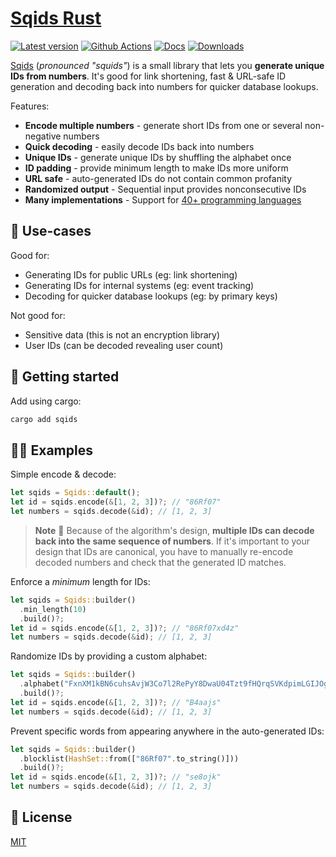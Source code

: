 # [Sqids Rust](https://sqids.org/rust)

[![Latest version](https://img.shields.io/crates/v/sqids.svg)](https://crates.io/crates/sqids)
[![Github Actions](https://img.shields.io/github/actions/workflow/status/sqids/sqids-rust/tests.yml)](https://github.com/sqids/sqids-rust/actions)
[![Docs](https://docs.rs/sqids/badge.svg)](https://docs.rs/sqids/latest/sqids/)
[![Downloads](https://img.shields.io/crates/d/sqids)](https://crates.io/crates/sqids)

[Sqids](https://sqids.org/rust) (*pronounced "squids"*) is a small library that lets you **generate unique IDs from numbers**. It's good for link shortening, fast & URL-safe ID generation and decoding back into numbers for quicker database lookups.

Features:

- **Encode multiple numbers** - generate short IDs from one or several non-negative numbers
- **Quick decoding** - easily decode IDs back into numbers
- **Unique IDs** - generate unique IDs by shuffling the alphabet once
- **ID padding** - provide minimum length to make IDs more uniform
- **URL safe** - auto-generated IDs do not contain common profanity
- **Randomized output** - Sequential input provides nonconsecutive IDs
- **Many implementations** - Support for [40+ programming languages](https://sqids.org/)

## 🧰 Use-cases

Good for:

- Generating IDs for public URLs (eg: link shortening)
- Generating IDs for internal systems (eg: event tracking)
- Decoding for quicker database lookups (eg: by primary keys)

Not good for:

- Sensitive data (this is not an encryption library)
- User IDs (can be decoded revealing user count)

## 🚀 Getting started

Add using cargo:

```bash
cargo add sqids
```

## 👩‍💻 Examples

Simple encode & decode:

```rust
let sqids = Sqids::default();
let id = sqids.encode(&[1, 2, 3])?; // "86Rf07"
let numbers = sqids.decode(&id); // [1, 2, 3]
```

> **Note**
> 🚧 Because of the algorithm's design, **multiple IDs can decode back into the same sequence of numbers**. If it's important to your design that IDs are canonical, you have to manually re-encode decoded numbers and check that the generated ID matches.

Enforce a *minimum* length for IDs:

```rust
let sqids = Sqids::builder()
  .min_length(10)
  .build()?;
let id = sqids.encode(&[1, 2, 3])?; // "86Rf07xd4z"
let numbers = sqids.decode(&id); // [1, 2, 3]
```

Randomize IDs by providing a custom alphabet:

```rust
let sqids = Sqids::builder()
  .alphabet("FxnXM1kBN6cuhsAvjW3Co7l2RePyY8DwaU04Tzt9fHQrqSVKdpimLGIJOgb5ZE".chars().collect())
  .build()?;
let id = sqids.encode(&[1, 2, 3])?; // "B4aajs"
let numbers = sqids.decode(&id); // [1, 2, 3]
```

Prevent specific words from appearing anywhere in the auto-generated IDs:

```rust
let sqids = Sqids::builder()
  .blocklist(HashSet::from(["86Rf07".to_string()]))
  .build()?;
let id = sqids.encode(&[1, 2, 3])?; // "se8ojk"
let numbers = sqids.decode(&id); // [1, 2, 3]
```

## 📝 License

[MIT](LICENSE)
